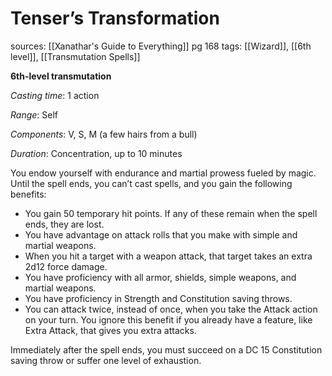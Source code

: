 # Tenser’s Transformation
sources: [[Xanathar's Guide to Everything]] pg 168
tags: [[Wizard]], [[6th level]], [[Transmutation Spells]]

**6th-level transmutation**

*Casting time*: 1 action

*Range*: Self

*Components*: V, S, M (a few hairs from a bull)

*Duration*: Concentration, up to 10 minutes

You endow yourself with endurance and martial prowess fueled by magic. Until the spell ends, you can’t cast spells, and you gain the following benefits: 

- You gain 50 temporary hit points. If any of these remain when the spell ends, they are lost. 
- You have advantage on attack rolls that you make with simple and martial weapons. 
- When you hit a target with a weapon attack, that target takes an extra 2d12 force damage. 
- You have proficiency with all armor, shields, simple weapons, and martial weapons. 
- You have proficiency in Strength and Constitution saving throws.
- You can attack twice, instead of once, when you take the Attack action on your turn. You ignore this benefit if you already have a feature, like Extra Attack, that gives you extra attacks. 

Immediately after the spell ends, you must succeed on a DC 15 Constitution saving throw or suffer one level of exhaustion.
